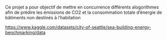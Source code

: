 Ce projet a pour objectif de mettre en concurrence différents alogorithmes afin de prédire les émissions de CO2 et la consommation totale d’énergie de bâtiments 
non destinés à l’habitation

https://www.kaggle.com/datasets/city-of-seattle/sea-building-energy-benchmarking/data
